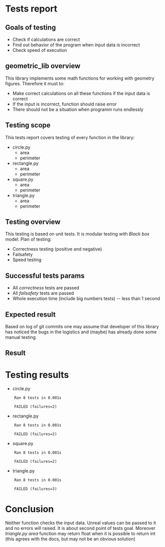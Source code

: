 # Tests report

## Goals of testing
- Check if calculations are correct
- Find out behavior of the program when input data is incorrect
- Check speed of execution

## geometric_lib overview
This library implements some math functions for working with geometry figures. Therefore it must to:
- Make correct calculations on all these functions if the input data is correct
- If the input is incorrect, function should raise error
- There should not be a situation when programm runs endlessly

## Testing scope
This tests report covers testing of every function in the library:
- circle.py
    * area
    * perimeter
- rectangle.py
    * area
    * perimeter
- square.py
    * area
    * perimeter
- triangle.py
    * area
    * perimeter

## Testing overview
This testing is based on unit tests. It is modular testing with _Black box_ model. Plan of testing:
- Сorrectness testing (positive and negative)
- Failsafety
- Speed testing

## Successful tests params
- All _correctness_ tests are passed
- All _failsafety_ tests are passed
- Whole execution time (include big numbers tests) -- less than 1 second

## Expected result
Based on log of git commits one may assume that developer of this library has noticed the bugs in the logistics and (maybe) has already done some manual testing.


## Result
# Testing results
- circle.py
```
    Ran 8 tests in 0.001s

    FAILED (failures=2)
```
- rectangle.py
```
    Ran 8 tests in 0.001s

    FAILED (failures=2)
```

- square.py
```
    Ran 8 tests in 0.001s

    FAILED (failures=2)
```

- triangle.py
```
    Ran 8 tests in 0.001s

    FAILED (failures=3)
```

# Сonclusion
Neither function checks the input data. Unreal values can be passed to it and no errors will raised. It is about second point of tests goal. Moreover _triangle.py_ _area_ function may return float when it is possible to return int (this agrees with the docs, but may not be an obvious solution)